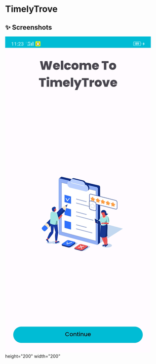# TimelyTrove
## ✨ Screenshots

[//]: # (<div style="display:flex;">)

[//]: # (<img src="ScreenShots/IMG-20240829-WA0014.jpg" width="200">)

[//]: # (<img src="ScreenShots/IMG-20240829-WA0015.jpg" width="200">)

[//]: # (<img src="ScreenShots/IMG-20240829-WA0016.jpg" width="200">)

[//]: # (<img src="ScreenShots/IMG-20240829-WA0017.jpg" width="200">)

[//]: # (</div>)

[//]: # (<br>)

[//]: # (<div style="display:flex;">)

[//]: # (<img src="ScreenShots/img06.jpeg" width="200">)

[//]: # (<img src="ScreenShots/img07.jpeg" width="200">)

[//]: # (<img src="ScreenShots/img08.jpeg" width="200">)

[//]: # (<img src="ScreenShots/img09.jpeg" width="200">)

[//]: # (</div>)
![img_23.png](img_23.png) height="200" width="200"
